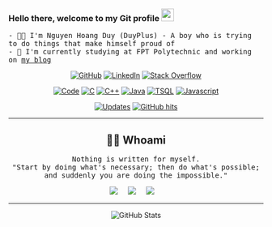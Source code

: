 ### Hello there, welcome to my Git profile <img src="https://media.giphy.com/media/hvRJCLFzcasrR4ia7z/giphy.gif" width="25px"></a>
<samp>- 👨‍💻 I'm Nguyen Hoang Duy (DuyPlus) - A boy who is trying to do things that make himself proud of</samp><br/>
<samp>- 🌱 I'm currently studying at FPT Polytechnic and working on [my blog](https://www.hoangduy.my.id)</samp>

<p align="center">
    <a href="https://github.com/duyplus" target="_blank"><img alt="GitHub" src="https://img.shields.io/badge/-@duyplus-181717?style=flat-square&style=for-the-badge&logo=GitHub&logoColor=white"></a>
    <a href="https://www.linkedin.com/in/duyplusdz" target="_blank"><img alt="LinkedIn" src="https://img.shields.io/badge/-LinkedIn-0077B5?style=flat-square&style=for-the-badge&logo=Linkedin&logoColor=white"></a>
    <a href="https://stackoverflow.com/users/15069798/duyplus?tab=profile" target="_blank"><img alt="Stack Overflow" src="https://img.shields.io/badge/-Stack%20Overflow-FE7A16?style=flat-square&style=for-the-badge&logo=Stack-Overflow&logoColor=white"></a>
</p>

<p align="center">
    <a href="https://github.com/duyplus?tab=repositories" target="_blank"><img alt="Code" src="https://img.shields.io/badge/-Code-000000?style=flat-square&style=for-the-badge&logo=Plex&logoColor=white"></a>
    <a href="https://github.com/duyplus?tab=repositories&language=c" target="_blank"><img alt="C" src="https://img.shields.io/badge/-C-00599C?style=flat-square&style=for-the-badge&logo=C&logoColor=white"></a>
    <a href="https://github.com/duyplus?tab=repositories&language=c%2B%2B" target="_blank"><img alt="C++" src="https://img.shields.io/badge/-C%2B%2B-00599C?style=flat-square&style=for-the-badge&logo=C%2B%2B&logoColor=white"></a>
    <a href="https://github.com/duyplus?tab=repositories&language=java" target="_blank"><img alt="Java" src="https://img.shields.io/badge/Java-orange?style=flat-square&style=for-the-badge&logo=java&logoColor=white"></a>
    <!--<a href="https://github.com/duyplus?tab=repositories&language=python" target="_blank"><img alt="Python" src="https://img.shields.io/badge/-Python-3776AB?style=flat-square&style=for-the-badge&logo=Python&logoColor=white"></a>-->
    <a href="https://github.com/duyplus?tab=repositories&language=TSQL" target="_blank"><img alt="TSQL" src="https://img.shields.io/badge/-TSQL-276DC3?style=flat-square&style=for-the-badge&logo=TSQL&logoColor=white"></a>
    <a href="https://github.com/duyplus?tab=repositories&language=javascript" target="_blank"><img alt="Javascript" src="https://img.shields.io/badge/-Javascript-008080?style=flat-square&style=for-the-badge&logo=javascript&logoColor=white"></a>
</p>

<p align="center">
    <a href="https://github.com/duyplus?tab=followers" target="_blank"><img alt="Updates" src="https://img.shields.io/badge/--000000?style=flat-square&style=for-the-badge&logo=RSS&logoColor=white"></a>
    <a href="https://github.com/duyplus/duyplus" target="_blank"><img alt="GitHub hits" src="https://img.shields.io/github/last-commit/duyplus/duyplus?label=Profile%20updated&style=flat-square&style=for-the-badge"></a>
</p>
<hr>
<h2 align="center"> 👨‍💻 Whoami</h2>
<p align="center">
  <samp>Nothing is written for myself.<br>"Start by doing what's necessary; then do what's possible; and suddenly you are doing the impossible."
  </samp>
</p>
<p align="center">
  <a href="https://www.facebook.com/duyplusz" target="_blank"><img src="https://img.shields.io/badge/facebook-%230077B5.svg?&style=for-the-badge&logo=facebook&logoColor=white" /></a>&nbsp;&nbsp;&nbsp;&nbsp;
  <a href="https://twitter.com/duyplusdz" target="_blank"><img src="https://img.shields.io/badge/twitter-%231DA1F2.svg?&style=for-the-badge&logo=twitter&logoColor=white" /></a>&nbsp;&nbsp;&nbsp;&nbsp;
  <a href="mailto:duyplusdz@gmail.com?subject=Hello%20Duy,%20From%20Github"><img src="https://img.shields.io/badge/gmail-%23D14836.svg?&style=for-the-badge&logo=gmail&logoColor=white" /></a>&nbsp;&nbsp;&nbsp;&nbsp;
</p>

<hr>
<p align="center">
    <img alt="GitHub Stats" src="https://github-readme-stats.vercel.app/api?username=duyplus&show_icons=true&count_private=true&theme=tokyonight" />
</p>
